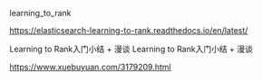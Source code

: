 learning_to_rank

https://elasticsearch-learning-to-rank.readthedocs.io/en/latest/

Learning to Rank入门小结 + 漫谈 Learning to Rank入门小结 + 漫谈

https://www.xuebuyuan.com/3179209.html
